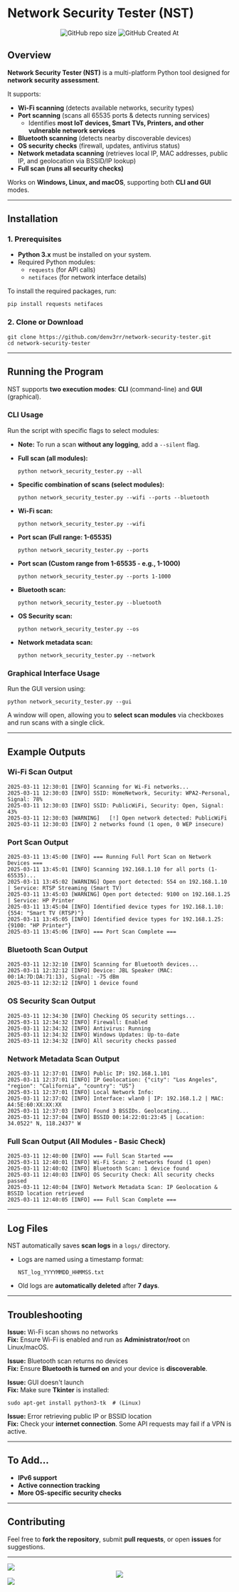 # Network Security Tester (NST)

<div align="center">
  
  ![GitHub repo size](https://img.shields.io/github/repo-size/denv3rr/network_security_tester)
  ![GitHub Created At](https://img.shields.io/github/created-at/denv3rr/network_security_tester)
  
</div>

## Overview
**Network Security Tester (NST)** is a multi-platform Python tool designed for **network security assessment**.

It supports:
- **Wi-Fi scanning** (detects available networks, security types)
- **Port scanning** (scans all 65535 ports & detects running services)
  - Identifies **most IoT devices, Smart TVs, Printers, and other vulnerable network services**
- **Bluetooth scanning** (detects nearby discoverable devices)
- **OS security checks** (firewall, updates, antivirus status)
- **Network metadata scanning** (retrieves local IP, MAC addresses, public IP, and geolocation via BSSID/IP lookup)
- **Full scan (runs all security checks)**

Works on **Windows, Linux, and macOS**, supporting both **CLI and GUI** modes.

---

## Installation

### **1. Prerequisites**
- **Python 3.x** must be installed on your system.
- Required Python modules:
  - `requests` (for API calls)
  - `netifaces` (for network interface details)

To install the required packages, run:
```
pip install requests netifaces
```

### **2. Clone or Download**
```
git clone https://github.com/denv3rr/network-security-tester.git
cd network-security-tester
```

---

## Running the Program

NST supports **two execution modes**: **CLI** (command-line) and **GUI** (graphical).

### **CLI Usage**
Run the script with specific flags to select modules:

- **Note:** To run a scan **without any logging**, add a ``--silent`` flag.

- **Full scan (all modules):**  
  ```
  python network_security_tester.py --all
  ```

- **Specific combination of scans (select modules):**  
  ```
  python network_security_tester.py --wifi --ports --bluetooth
  ```
  
- **Wi-Fi scan:**  
  ```
  python network_security_tester.py --wifi
  ```
  
- **Port scan (Full range: 1-65535)**  
  ```
  python network_security_tester.py --ports
  ```
  
- **Port scan (Custom range from 1-65535 - e.g., 1-1000)**  
  ```
  python network_security_tester.py --ports 1-1000
  ```
  
- **Bluetooth scan:**  
  ```
  python network_security_tester.py --bluetooth
  ```
  
- **OS Security scan:**  
  ```
  python network_security_tester.py --os
  ```
  
- **Network metadata scan:**  
  ```
  python network_security_tester.py --network
  ```

### **Graphical Interface Usage**
Run the GUI version using:
```
python network_security_tester.py --gui
```
A window will open, allowing you to **select scan modules** via checkboxes and run scans with a single click.

---

## Example Outputs

### **Wi-Fi Scan Output**
```
2025-03-11 12:30:01 [INFO] Scanning for Wi-Fi networks...
2025-03-11 12:30:03 [INFO] SSID: HomeNetwork, Security: WPA2-Personal, Signal: 78%
2025-03-11 12:30:03 [INFO] SSID: PublicWiFi, Security: Open, Signal: 43%
2025-03-11 12:30:03 [WARNING]   [!] Open network detected: PublicWiFi
2025-03-11 12:30:03 [INFO] 2 networks found (1 open, 0 WEP insecure)
```

### **Port Scan Output**
```
2025-03-11 13:45:00 [INFO] === Running Full Port Scan on Network Devices ===
2025-03-11 13:45:01 [INFO] Scanning 192.168.1.10 for all ports (1-65535)...
2025-03-11 13:45:02 [WARNING] Open port detected: 554 on 192.168.1.10 | Service: RTSP Streaming (Smart TV)
2025-03-11 13:45:03 [WARNING] Open port detected: 9100 on 192.168.1.25 | Service: HP Printer
2025-03-11 13:45:04 [INFO] Identified device types for 192.168.1.10: {554: "Smart TV (RTSP)"}
2025-03-11 13:45:05 [INFO] Identified device types for 192.168.1.25: {9100: "HP Printer"}
2025-03-11 13:45:06 [INFO] === Port Scan Complete ===
```

### **Bluetooth Scan Output**
```
2025-03-11 12:32:10 [INFO] Scanning for Bluetooth devices...
2025-03-11 12:32:12 [INFO] Device: JBL Speaker (MAC: 00:1A:7D:DA:71:13), Signal: -75 dBm
2025-03-11 12:32:12 [INFO] 1 device found
```

### **OS Security Scan Output**
```
2025-03-11 12:34:30 [INFO] Checking OS security settings...
2025-03-11 12:34:32 [INFO] Firewall: Enabled
2025-03-11 12:34:32 [INFO] Antivirus: Running
2025-03-11 12:34:32 [INFO] Windows Updates: Up-to-date
2025-03-11 12:34:32 [INFO] All security checks passed
```

### **Network Metadata Scan Output**
```
2025-03-11 12:37:01 [INFO] Public IP: 192.168.1.101
2025-03-11 12:37:01 [INFO] IP Geolocation: {"city": "Los Angeles", "region": "California", "country": "US"}
2025-03-11 12:37:01 [INFO] Local Network Info:
2025-03-11 12:37:02 [INFO] Interface: wlan0 | IP: 192.168.1.2 | MAC: A4:5E:60:XX:XX:XX
2025-03-11 12:37:03 [INFO] Found 3 BSSIDs. Geolocating...
2025-03-11 12:37:04 [INFO] BSSID 00:14:22:01:23:45 | Location: 34.0522° N, 118.2437° W
```

### **Full Scan Output (All Modules - Basic Check)**
```
2025-03-11 12:40:00 [INFO] === Full Scan Started ===
2025-03-11 12:40:01 [INFO] Wi-Fi Scan: 2 networks found (1 open)
2025-03-11 12:40:02 [INFO] Bluetooth Scan: 1 device found
2025-03-11 12:40:03 [INFO] OS Security Check: All security checks passed
2025-03-11 12:40:04 [INFO] Network Metadata Scan: IP Geolocation & BSSID location retrieved
2025-03-11 12:40:05 [INFO] === Full Scan Complete ===
```

---

## Log Files
NST automatically saves **scan logs** in a `logs/` directory.
- Logs are named using a timestamp format:  
  ```
  NST_log_YYYYMMDD_HHMMSS.txt
  ```
- Old logs are **automatically deleted** after **7 days**.

---

## Troubleshooting

**Issue:** Wi-Fi scan shows no networks  
**Fix:** Ensure Wi-Fi is enabled and run as **Administrator/root** on Linux/macOS.

**Issue:** Bluetooth scan returns no devices  
**Fix:** Ensure **Bluetooth is turned on** and your device is **discoverable**.

**Issue:** GUI doesn't launch  
**Fix:** Make sure **Tkinter** is installed:
```
sudo apt-get install python3-tk  # (Linux)
```

**Issue:** Error retrieving public IP or BSSID location  
**Fix:** Check your **internet connection**. Some API requests may fail if a VPN is active.

---

## To Add...
- **IPv6 support**
- **Active connection tracking**
- **More OS-specific security checks**

---

## Contributing
Feel free to **fork the repository**, submit **pull requests**, or open **issues** for suggestions.

---

<img src="https://user-images.githubusercontent.com/74038190/212284100-561aa473-3905-4a80-b561-0d28506553ee.gif">
<div align="center">
  <a href="https://seperet.com">
    <img src=https://github.com/denv3rr/denv3rr/blob/main/Seperet_Slam_White.gif/>
  </a>
</div>
<img src="https://user-images.githubusercontent.com/74038190/212284100-561aa473-3905-4a80-b561-0d28506553ee.gif">
